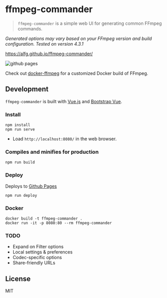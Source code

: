 # ffmpeg-commander
> `ffmpeg-commander` is a simple web UI for generating common FFmpeg commands.

*Generated options may vary based on your FFmpeg version and build configuration. Tested on version 4.3.1*

https://alfg.github.io/ffmpeg-commander/

![github pages](https://github.com/alfg/ffmpeg-commander/workflows/github%20pages/badge.svg)

Check out [docker-ffmpeg](https://github.com/alfg/docker-ffmpeg) for a customized Docker build of FFmpeg.

## Development
`ffmpeg-commander` is built with [Vue.js](https://vuejs.org) and [Bootstrap Vue](https://bootstrap-vue.org/).

### Install
```
npm install
npm run serve
```
* Load `http://localhost:8080/` in the web browser.

### Compiles and minifies for production
```
npm run build
```

### Deploy
Deploys to [Github Pages](https://pages.github.com/)
```
npm run deploy
```

### Docker
```
docker build -t ffmpeg-commander .
docker run -it -p 8080:80 --rm ffmpeg-commander
```

### TODO
* Expand on Filter options
* Local settings & preferences
* Codec-specific options
* Share-friendly URLs

## License
MIT
